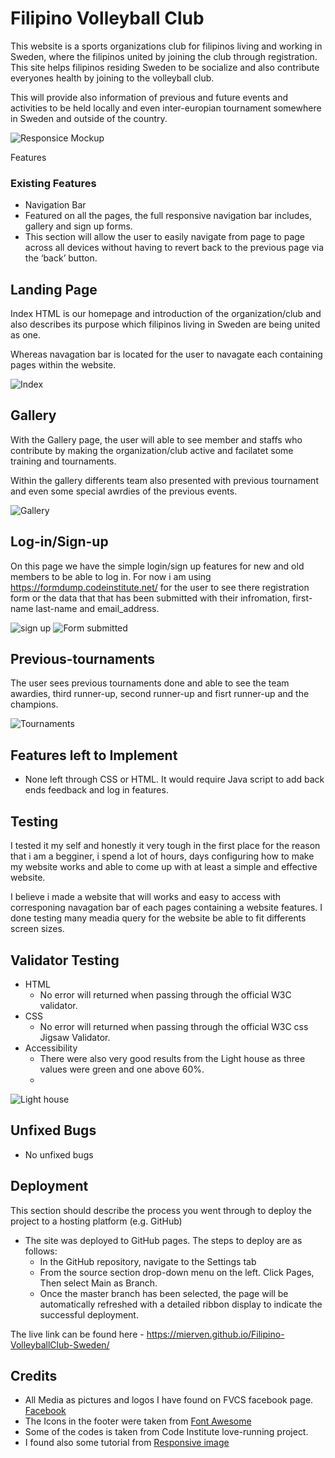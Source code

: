 # Filipino Volleyball Club

This website is a sports organizations club for filipinos living and working in Sweden, where the filipinos united by joining the club through registration. This site helps filipinos residing Sweden to be socialize and also contribute everyones health by joining to the volleyball club.

This will provide also information of previous and future events and activities to be held locally and even inter-europian tournament somewhere in Sweden and outside of the country.

![Responsice Mockup](doc/responsiv.jpg)

Features

### Existing Features

- Navigation Bar
- Featured on all the pages, the full responsive navigation bar includes, gallery and sign up forms.
- This section will allow the user to easily navigate from page to page across all devices without having to revert back to the previous page via the ‘back’ button.

## Landing Page

Index HTML is our homepage and introduction of the organization/club and also describes its purpose which filipinos  living in Sweden are being united as one. 

Whereas navagation bar is located for the user to navagate each containing pages within the website.

![Index](doc/landing.jpg)

## Gallery

With the Gallery page, the user will able to see member and staffs who contribute by making the organization/club active and facilatet some training and tournaments. 

Within the gallery differents team also presented with previous tournament and even some special awrdies of the previous events. 

![Gallery](doc/galleries.jpg)

## Log-in/Sign-up

On this page we have the simple login/sign up features for new and old members to be able to log in. For now i am using <https://formdump.codeinstitute.net/> for the user to see there registration form or the data that that has been submitted with their infromation, first-name last-name and email_address.

![sign up](doc/sign-up.jpg)
![Form submitted](doc/form-submitted-data.png)

## Previous-tournaments

The user sees previous tournaments done and able to see the team awardies, third runner-up, second runner-up and fisrt runner-up and the champions.

![Tournaments](doc/previous-tournaments.jpg)

## Features left to Implement

- None left through CSS or HTML. It would require Java script to add back ends feedback and log in features.


## Testing

I tested it my self and honestly it very tough in the first place for the reason that i am a begginer, i spend a lot of hours, days configuring how to make my website works and able to come up with at least a simple and effective website.

I believe i made a website that will works and easy to access with corresponing navagation bar of each pages containing a website features. I done testing many meadia query for the website be able to fit differents screen sizes. 

 

## Validator Testing

- HTML
  - No error will returned when passing through the official W3C validator.
- CSS
  - No error will returned when passing through the official W3C css Jigsaw Validator.
- Accessibility
  - There were also very good results from the Light house as three values were green and one above 60%.
  - 
![Light house](doc/lighthouse-new.jpg)

 ## Unfixed Bugs
  - No unfixed bugs

## Deployment

This section should describe the process you went through to deploy the project to a hosting platform (e.g. GitHub)

- The site was deployed to GitHub pages. The steps to deploy are as follows:
  - In the GitHub repository, navigate to the Settings tab
  - From the source section drop-down menu on the left. Click Pages, Then select Main as Branch.
  - Once the master branch has been selected, the page will be automatically refreshed with a detailed ribbon display to indicate the successful deployment.

The live link can be found here - <https://mierven.github.io/Filipino-VolleyballClub-Sweden/>

## Credits

- All Media as pictures and logos I have found on FVCS facebook page. [Facebook](https://www.facebook.com/filipinovolleyballcommunityofsweden)
- The Icons in the footer were taken from [Font Awesome](https://fontawesome.com/)
- Some of the codes is taken from Code Institute love-running project.
- I found also some tutorial from [Responsive image](<https://www.youtube.com/>)
